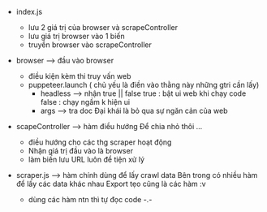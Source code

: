 + index.js
    + lưu 2 giá trị của browser và scrapeController
    + lưu giá trị browser vào 1 biến 
    + truyền browser vào scrapeController

+ browser 
        --> đầu vào browser 
    + điều kiện kèm thi truy vấn web
    + puppeteer.launch ( chủ yếu là điền vào thằng này những gtri cần lấy)
        + headless 
                --> nhận true || false 
                    true : bật ui web khi chạy code
                    false : chạy ngầm k hiện ui 
        + args 
                --> tra doc 
                    Đại khái là bỏ qua sự ngăn cản của web
        
+ scapeController 
        --> hàm điều hướng 
            Để chia nhỏ thôi ...
    + điều hướng cho các thg scraper hoạt động 
    + Nhận giá trị đầu vào là browser 
    + làm biến lưu URL luôn để tiện xử lý

+ scraper.js 
        --> hàm chính dùng để lấy crawl data 
            Bên trong có nhiều hàm để lấy các data khác nhau
            Export tẹo cũng là các hàm :v
    + dùng các hàm ntn thì tự đọc code -.-
